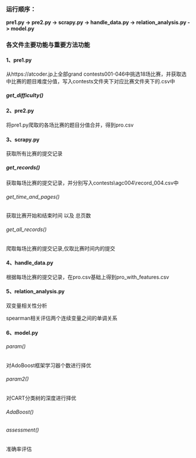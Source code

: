 ### **运行顺序：**

**pre1.py -> pre2.py -> scrapy.py -> handle_data.py -> relation_analysis.py -> model.py**



### 各文件主要功能与重要方法功能

#### 1、pre1.py

从https://atcoder.jp上全部grand contests001-046中挑选18场比赛，并获取选中比赛的题目难度分值，写入contests文件夹下对应比赛文件夹下的.csv中

##### get_difficulty()

#### 2、pre2.py

将pre1.py爬取的各场比赛的题目分值合并，得到pro.csv

#### 3、scrapy.py

获取所有比赛的提交记录

##### get_records()

获取每场比赛的提交记录，并分别写入contests\agc004\record_004.csv中

###### get_time_and_pages()

获取比赛开始和结束时间 以及 总页数

###### get_all_records()

爬取每场比赛的提交记录,仅取比赛时间内的提交

#### 4、handle_data.py

根据每场比赛的提交记录，在pro.csv基础上得到pro_with_features.csv

#### 5、relation_analysis.py

双变量相关性分析

spearman相关评估两个连续变量之间的单调关系

#### 6、model.py

###### param()

对AdoBoost框架学习器个数进行择优

###### param2()

对CART分类树的深度进行择优

###### AdaBoost()

###### assessment()

准确率评估

